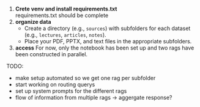 1. **Crete venv and install requirements.txt**  
   requirements.txt should be complete
2. **organize data**  
   - Create a directory (e.g., `sources`) with subfolders for each dataset (e.g., `lectures`, `articles`, `notes`).
   - Place your PDF, PPTX, and text files in the appropriate subfolders.
3. **access**
 For now, only the notebook has been set up and two rags have been constructed in parallel. 

TODO:
- make setup automated so we get one rag per subfolder
- start working on routing querys
- set up system prompts for the different rags
- flow of information from multiple rags -> aggergate response?